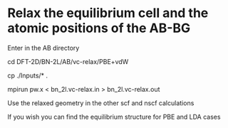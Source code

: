 # Relax the equilibrium cell and the atomic positions of the AB-BG
Enter in the AB directory

cd  DFT-2D/BN-2L/AB/vc-relax/PBE+vdW

cp ./Inputs/* .

mpirun pw.x < bn_2l.vc-relax.in > bn_2l.vc-relax.out 

Use the relaxed geometry in the other scf and nscf calculations

If you wish you can find the equilibrium structure for PBE and LDA cases
